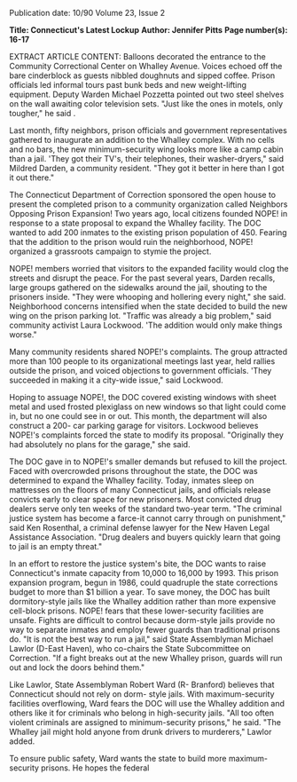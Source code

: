 Publication date: 10/90
Volume 23, Issue 2

**Title: Connecticut's Latest Lockup**
**Author: Jennifer Pitts**
**Page number(s): 16-17**

EXTRACT ARTICLE CONTENT:
Balloons decorated the entrance to the Community 
Correctional Center on Whalley Avenue. Voices echoed off 
the bare cinderblock as guests nibbled doughnuts and sipped 
coffee. Prison officials led informal tours past bunk beds and 
new weight-lifting equipment. Deputy Warden Michael 
Pozzetta pointed out two steel shelves on the wall awaiting 
color television sets. "Just like the ones in motels, only 
tougher," he said . 


Last month, fifty neighbors, prison officials and 
government representatives gathered to inaugurate an 
addition to the Whalley complex. With no cells and no bars, 
the new minimum-security wing looks more like a camp 
cabin than a jail. 'They got their TV's, their telephones, their 
washer-dryers," said Mildred Darden, a community resident. 
"They got it better in here than I got it out there." 


The Connecticut Department of Correction sponsored the 
open house to present the completed prison to a community 
organization called Neighbors Opposing Prison Expansion! 
Two years ago, local citizens founded NOPE! in response to a 
state proposal to expand the Whalley facility. The DOC 
wanted to add 200 inmates to the existing prison population 
of 450. Fearing that the addition to the prison would ruin the 
neighborhood, NOPE! organized a grassroots campaign to 
stymie the project. 


NOPE! members worried that visitors to the expanded 
facility would clog the streets and disrupt the peace. For the 
past several years, Darden recalls, large groups gathered on 
the sidewalks around the jail, shouting to the prisoners inside. 
"They were whooping and hollering every night," she said. 
Neighborhood concerns intensified when the state decided to 
build the new wing on the prison parking lot. "Traffic was 
already a big problem," said community activist Laura 
Lockwood. 'The addition would only make things worse." 


Many community residents shared NOPE!'s complaints. 
The group attracted more than 100 people to its 
organizational meetings last year, held rallies outside the 
prison, and voiced objections to government officials. 'They 
succeeded in making it a city-wide issue," said Lockwood. 


Hoping to assuage NOPE!, the DOC covered existing 
windows with sheet metal and used frosted plexiglass on new 
windows so that light could come in, but no one could see in 
or out. This month, the department will also construct a 200-
car parking garage for visitors. Lockwood believes NOPE!'s 
complaints forced the state to modify its proposal. "Originally 
they had absolutely no plans for the garage," she said. 


The DOC gave in to NOPE!'s smaller demands but 
refused to kill the project. Faced with overcrowded prisons 
throughout the state, the DOC was determined to expand the 
Whalley facility. Today, inmates sleep on mattresses on the 
floors of many Connecticut jails, and officials release convicts 
early to clear space for new prisoners. Most convicted drug 
dealers serve only ten weeks of the standard two-year term. 
"The criminal justice system has become a farce-it cannot 
carry through on punishment," said Ken Rosenthal, a criminal 
defense lawyer for the New Haven Legal Assistance 
Association. "Drug dealers and buyers quickly learn that 
going to jail is an empty threat." 


In an effort to restore the justice system's bite, the DOC 
wants to raise Connecticut's inmate capacity from 10,000 to 
16,000 by 1993. This prison expansion program, begun in 
1986, could quadruple the state corrections budget to more 
than $1 billion a year. To save money, the DOC has built 
dormitory-style jails like the Whalley addition rather than 
more expensive cell-block prisons. NOPE! fears that these 
lower-security facilities are unsafe. Fights are difficult to 
control because dorm-style jails provide no way to separate 
inmates and employ fewer guards than traditional prisons do. 
"It is not the best way to run a jail," said State Assemblyman 
Michael Lawlor (D-East Haven), who co-chairs the State 
Subcommittee on Correction. "If a fight breaks out at the new 
Whalley prison, guards will run out and lock the doors 
behind them." 


Like Lawlor, State Assemblyman Robert Ward (R-
Branford) believes that Connecticut should not rely on dorm-
style jails. With maximum-security facilities overflowing, 
Ward fears the DOC will use the Whalley addition and others 
like it for criminals who belong in high-security jails. "All too 
often violent criminals are assigned to minimum-security 
prisons," he said. "The Whalley jail might hold anyone from 
drunk drivers to murderers," Lawlor added. 


To ensure public safety, Ward wants the state to build 
more maximum-security prisons. He hopes the federal